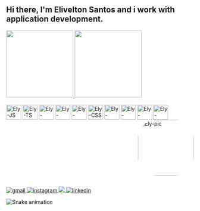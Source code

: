 ## Hi there, I'm Elivelton Santos and i work with application development.

<div align="center" style="display: inline-block">
  <a href="https://github.com/samsepi0ldev">
  <img height="180em" src="https://github-readme-stats.vercel.app/api?username=samsepi0ldev&show_icons=true&theme=radical&include_all_commits=true&count_private=true"/>
  <img height="180em" src="https://github-readme-stats.vercel.app/api/top-langs/?username=samsepi0ldev&layout=compact&langs_count=7&theme=radical"/>
</div>
<div style="display: inline-block; width: 100%">
  <br>
  <img alt="Ely-JS" align="center" width="40" src="https://cdn.jsdelivr.net/gh/devicons/devicon/icons/javascript/javascript-plain.svg" />
  <img alt="Ely-TS" align="center" width="40" src="https://cdn.jsdelivr.net/gh/devicons/devicon/icons/typescript/typescript-plain.svg" />
  <img alt="Ely-ReactJs" align="center" width="40" src="https://cdn.jsdelivr.net/gh/devicons/devicon/icons/react/react-original.svg" />
  <img alt="Ely-NodeJs" align="center" width="40" src="https://cdn.jsdelivr.net/gh/devicons/devicon/icons/nodejs/nodejs-original.svg" />
  <img alt="Ely-HTML" align="center" width="40" src="https://cdn.jsdelivr.net/gh/devicons/devicon/icons/html5/html5-original.svg" />
  <img alt="Ely-CSS" align="center" width="40" src="https://cdn.jsdelivr.net/gh/devicons/devicon/icons/css3/css3-original.svg" />
  <img alt="Ely-Python" align="center" width="40" src="https://cdn.jsdelivr.net/gh/devicons/devicon/icons/python/python-original.svg" />
  <img alt="Ely-Docker" align="center" width="40" src="https://cdn.jsdelivr.net/gh/devicons/devicon/icons/docker/docker-original.svg" />
  <img alt="Ely-Figma" align="center" width="40" src="https://cdn.jsdelivr.net/gh/devicons/devicon/icons/figma/figma-original.svg" />
  <img alt="Ely-Linux" align="center" width="40" src="https://cdn.jsdelivr.net/gh/devicons/devicon/icons/linux/linux-original.svg" />
  <img align="right" alt="Ely-pic" height="150" style="border-radius:50px; display: block;" src="https://lh3.googleusercontent.com/6O6JZCDnF04dAY73_wQjxEZYFXdGNTHN53q8kZdpSv7O_KZZ7pqYuPsgSPuZaHmiNGRBf9KeHiSzoqu08Ywfk1WxBi6yXGyRSVxn4l3Nk9kDeN5BUOnJ7hyz67JpSMr22Sqj4lhqWnEFwJBl6GwsRwLmwKX2XhytGqAr33huuiEnAD1aCESQsMqCEO0nQ2CxcAuh8tBujRM7MkP_bhfCXircFVGpR4NFf-bfGZdmbLweYmWbTI0LHtzmkyp98T17q_hDroNCL1ynaC6oPCSLJKhncVfyqmjXwn57ySJp3mxXpTFHzHftfxD6QaNVs9TYkSGfT87i64AVC8FUvEP75v6zlu8IlORaSCb38ZZLU_0ZB7KApTWbbxpd35_7KY76nm2v8Pg67lUUMsB7LYtzxtPaAPYYjxSMH-Esdicfn4Gd-6Htt8Kbaj16vnM_QhfXPxdSbZSCAciH_s0OTeJg6tquu5uQxel0Zz7n9Hwsc0VBdMmB_yAVHtU3a2HcZfNQTLo_dl2GmSVTfNWwvfnwRcWtBBJABsUE1EkpAvsOmUQEBEpGb-C8ZM5ykzDljybBQQpZyjUegtPitrv2mtjVpVLkByEjxTAbFsYr-ganAdbO99DiPg-kST-IDxoDrcGaW04conyF6HEidpA2PJmbwjUMr92OcjGbxnhJd_lG8_kU52UlCdnfBvzSpPiB4GOuvLNO0tiTQi9DAJ3Oo14rqDxSwTXMVyv_Hh17polZ5BNP1MSqzy4I_zkYPvlT4uZetVOfJVOUmRHsBnJKWr8cZJi_PsEOP-ddvVTy971n6tbsP_AHRQl8H6rd-iZe3GCi1cbm=s938-no?authuser=0" />
</div>
  
##
  
<div>
  <a href="mailto:samsepi0l.dev@gmail.com" target="_blank">
    <img src="https://img.shields.io/badge/Gmail-D14836?style=for-the-badge&logo=gmail&logoColor=white" alt="gmail" />
  </a>
  <a href="https://www.instagram.com/eliveltonjps" target="_blank">
    <img src="https://img.shields.io/badge/Instagram-E4405F?style=for-the-badge&logo=instagram&logoColor=white" alt="instagram" />
  </a>
  <a href="https://telegram.me/retrowm" target="_blank">
    <img src="https://img.shields.io/badge/Telegram-2CA5E0?style=for-the-badge&logo=telegram&logoColor=white" />
  </a>
  <a href="https://www.linkedin.com/in/samsepi0ldev" target="_blank">
    <img src="https://img.shields.io/badge/LinkedIn-0077B5?style=for-the-badge&logo=linkedin&logoColor=white" alt="linkedin" />
  </a>
  
  ![Snake animation](https://github.com/samsepi0ldev/samsepi0ldev/blob/output/github-contribution-grid-snake.svg)
  
</div>
